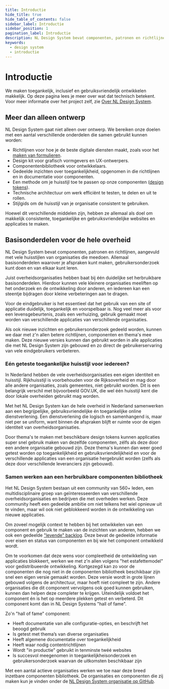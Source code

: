 ```yaml
---
title: Introductie
hide_title: true
hide_table_of_contents: false
sidebar_label: Introductie
sidebar_position: 1
pagination_label: Introductie
description: NL Design System bevat componenten, patronen en richtlijnen, aangevuld met vele huisstijlen van organisaties die meedoen. Allemaal basisonderdelen waarover je afspraken kunt maken, gebruikersonderzoek kunt doen en van elkaar kunt leren.
keywords:
  - design system
  - introductie
---
```


# Introductie

We maken toegankelijk, inclusief en gebruiksvriendelijk ontwikkelen makkelijk. Op deze pagina lees je meer over wat dat technisch betekent. Voor meer informatie over het project zelf, zie [Over NL Design System](/project/over-nlds).

## Meer dan alleen ontwerp

NL Design System gaat niet alleen over ontwerp. We bereiken onze doelen met een aantal verschillende onderdelen die samen gebruikt kunnen worden:

- Richtlijnen voor hoe je de beste digitale diensten maakt, zoals voor het [maken van formulieren](/richtlijnen/formulieren/).
- Design kit voor grafisch vormgevers en UX-ontwerpers.
- Componentenbibliotheek voor ontwikkelaars.
- Gedeelde inzichten over toegankelijkheid, opgenomen in die richtlijnen en in documentatie voor componenten.
- Een methode om je huisstijl toe te passen op onze componenten ([design tokens](/handboek/design-tokens)).
- Technische architectuur om werk efficiënt te testen, te delen en uit te rollen.
- Stijlgids om de huisstijl van je organisatie consistent te gebruiken.

Hoewel dit verschillende middelen zijn, hebben ze allemaal als doel om makkelijk consistente, toegankelijke en gebruiksvriendelijke websites en applicaties te maken.

## Basisonderdelen voor de hele overheid

NL Design System bevat componenten, patronen en richtlijnen, aangevuld met vele huisstijlen van organisaties die meedoen. Allemaal basisonderdelen waarover je afspraken kunt maken, gebruikersonderzoek kunt doen en van elkaar kunt leren.

Juist overheidsorganisaties hebben baat bij één duidelijke set herbruikbare basisonderdelen. Hierdoor kunnen vele kleinere organisaties meeliften op het onderzoek en de ontwikkeling door anderen, en iedereen kan een steentje bijdragen door kleine verbeteringen aan te dragen.

Voor de eindgebruiker is het essentieel dat het gebruik van een site of applicatie duidelijk, toegankelijk en voorspelbaar is. Nog veel meer als voor een levensgebeurtenis, zoals een verhuizing, gebruik gemaakt moet worden van verschillende applicaties van verschillende organisaties.

Als ook nieuwe inzichten en gebruikersonderzoek gedeeld worden, kunnen we daar met z'n allen betere richtlijnen, componenten en thema's mee maken. Deze nieuwe versies kunnen dan gebruikt worden in alle applicaties die met NL Design System zijn gebouwd en zo direct de gebruikerservaring van vele eindgebruikers verbeteren.

### Eén geteste toegankelijke huisstijl voor iedereen?

In Nederland hebben de vele overheidsorganisaties een eigen identiteit en huisstijl. Rijkhuisstijl is voorbehouden voor de Rijksoverheid en mag door alle andere organisaties, zoals gemeentes, niet gebruikt worden.
Dit is een belangrijk verschil met bijvoorbeeld GOV.UK, die wel één huisstijl kent die door lokale overheiden gebruikt mag worden.

Met het NL Design System kan de hele overheid in Nederland samenwerken aan een begrijpelijke, gebruiksvriendelijke én toegankelijke online dienstverlening. Een dienstverlening die logisch en samenhangend is, maar niet per se uniform, want binnen de afspraken blijft er ruimte voor de eigen identiteit van overheidsorganisaties.

Door thema's te maken met beschikbare design tokens kunnen applicaties super snel gebruik maken van dezelfde componenten, zélfs als deze door een andere organisatie gebouwd zijn. Deze thema's kunnen dan weer goed getest worden op toegankelijkheid en gebruiksvriendelijkheid en voor de verschillende applicaties van een organisatie hergebruikt worden (zelfs als deze door verschillende leveranciers zijn gebouwd).

### Samen werken aan een herbruikbare componenten bibliotheek

Het NL Design System bestaan uit een community van 560+ leden, een multidisciplinaire groep van geïnteresseerden van verschillende overheidsorganisaties en bedrijven die met overheden werken.
Deze community heeft een gedeelde ambitie om niet telkens het wiel opnieuw uit te vinden, maar wil ook niet geblokkeerd worden in de ontwikkeling van nieuwe applicaties.

Om zoveel mogelijk context te hebben bij het ontwikkelen van een component en gebruik te maken van de inzichten van anderen, hebben we ook een gedeelde ["levende" backlog](http://github.com/nl-design-system/backlog/issues). Deze bevat de gedeelde informatie over eisen en status van componenten en bij wie het component ontwikkeld wordt.

Om te voorkomen dat deze wens voor compleetheid de ontwikkeling van applicaties blokkeert, werken we met z'n allen volgens "het estafettemodel" voor gedistribueerde ontwikkeling.
Kortgezegd kan zo voor de componenten die nog niet in de componenten bibliotheek beschikbaar zijn snel een eigen versie gemaakt worden. Deze versie wordt in grote lijnen gebouwd volgens de architectuur, maar hoeft niet compleet te zijn.
Andere organisaties die dit component vervolgens ook goed kunnen gebruiken, kunnen dan helpen deze completer te krijgen. Uiteindelijk voldoet het component én is het op meerdere plekken getest en verbeterd. Dit component komt dan in NL Design Systems "hall of fame".

Zo'n "hall of fame" component:

- Heeft documentatie van alle configuratie-opties, en beschrijft het beoogd gebruik
- Is getest met thema’s van diverse organisaties
- Heeft algemene documentatie over toegankelijkheid
- Heeft waar nodig contentrichtlijnen
- Wordt "in productie" gebruikt in tenminste twéé websites
- Is succesvol meegenomen in toegankelijkheisonderzoek en gebruikersonderzoek waarvan de uitkomsten beschikbaar zijn

Met een aantal actieve organisaties werken we toe naar deze breed inzetbare componenten bibliotheek. De organisaties en componenten die zij maken kun je vinden onder de [NL Design System organisatie op GitHub](http://github.com/nl-design-system).
